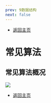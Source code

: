 ```yaml
---
prev: 9数据结构
next: false
---
```

* [返回主页](../home.md)
# 常见算法
## 常见算法概况
![](../../picture/0/10常见算法.png)
* [返回主页](../home.md)